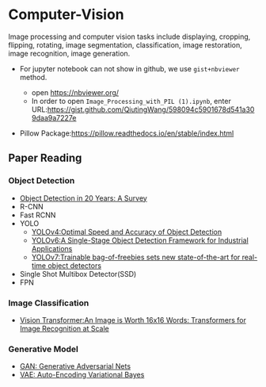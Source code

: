 # Computer-Vision

Image processing and computer vision tasks include displaying, cropping, flipping, rotating, image segmentation, classification, image restoration, image recognition, image generation. 


- For jupyter notebook can not show in github, we use `gist+nbviewer` method.
    - open <https://nbviewer.org/>
    - In order to open `Image_Processing_with_PIL (1).ipynb`, enter URL:<https://gist.github.com/QiutingWang/598094c5901678d541a309daa9a7227e>
    
- Pillow Package:<https://pillow.readthedocs.io/en/stable/index.html>

## Paper Reading
### Object Detection
- [Object Detection in 20 Years: A Survey](https://arxiv.org/pdf/1905.05055v2.pdf)
- R-CNN
- Fast RCNN
- YOLO
  - [YOLOv4:Optimal Speed and Accuracy of Object Detection](https://arxiv.org/pdf/2004.10934.pdf)
  - [YOLOv6:A Single-Stage Object Detection Framework for Industrial Applications](https://arxiv.org/pdf/2209.02976.pdf)
  - [YOLOv7:Trainable bag-of-freebies sets new state-of-the-art for real-time object detectors](https://arxiv.org/pdf/2207.02696.pdf)
- Single Shot Multibox Detector(SSD)
- FPN
### Image Classification
- [Vision Transformer:An Image is Worth 16x16 Words: Transformers for Image Recognition at Scale](https://arxiv.org/pdf/2010.11929v2.pdf)

### Generative Model
- [GAN: Generative Adversarial Nets](https://arxiv.org/pdf/1406.2661.pdf)
- [VAE: Auto-Encoding Variational Bayes](https://arxiv.org/pdf/1312.6114v10.pdf)

